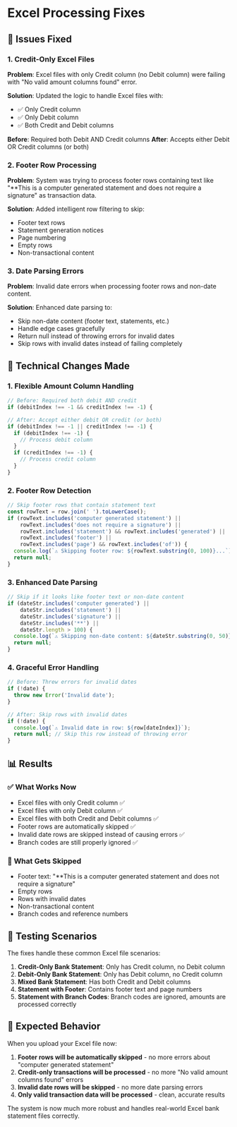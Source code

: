 # Excel Processing Fixes

## 🎯 Issues Fixed

### 1. **Credit-Only Excel Files**
**Problem**: Excel files with only Credit column (no Debit column) were failing with "No valid amount columns found" error.

**Solution**: Updated the logic to handle Excel files with:
- ✅ Only Credit column
- ✅ Only Debit column  
- ✅ Both Credit and Debit columns

**Before**: Required both Debit AND Credit columns
**After**: Accepts either Debit OR Credit columns (or both)

### 2. **Footer Row Processing**
**Problem**: System was trying to process footer rows containing text like "**This is a computer generated statement and does not require a signature" as transaction data.

**Solution**: Added intelligent row filtering to skip:
- Footer text rows
- Statement generation notices
- Page numbering
- Empty rows
- Non-transactional content

### 3. **Date Parsing Errors**
**Problem**: Invalid date errors when processing footer rows and non-date content.

**Solution**: Enhanced date parsing to:
- Skip non-date content (footer text, statements, etc.)
- Handle edge cases gracefully
- Return null instead of throwing errors for invalid dates
- Skip rows with invalid dates instead of failing completely

## 🔧 Technical Changes Made

### 1. **Flexible Amount Column Handling**
```typescript
// Before: Required both debit AND credit
if (debitIndex !== -1 && creditIndex !== -1) {

// After: Accept either debit OR credit (or both)
if (debitIndex !== -1 || creditIndex !== -1) {
  if (debitIndex !== -1) {
    // Process debit column
  }
  if (creditIndex !== -1) {
    // Process credit column
  }
}
```

### 2. **Footer Row Detection**
```typescript
// Skip footer rows that contain statement text
const rowText = row.join(' ').toLowerCase();
if (rowText.includes('computer generated statement') || 
    rowText.includes('does not require a signature') ||
    rowText.includes('statement') && rowText.includes('generated') ||
    rowText.includes('footer') ||
    rowText.includes('page') && rowText.includes('of')) {
  console.log(`⚠️ Skipping footer row: ${rowText.substring(0, 100)}...`);
  return null;
}
```

### 3. **Enhanced Date Parsing**
```typescript
// Skip if it looks like footer text or non-date content
if (dateStr.includes('computer generated') || 
    dateStr.includes('statement') || 
    dateStr.includes('signature') ||
    dateStr.includes('**') ||
    dateStr.length > 100) {
  console.log(`⚠️ Skipping non-date content: ${dateStr.substring(0, 50)}...`);
  return null;
}
```

### 4. **Graceful Error Handling**
```typescript
// Before: Threw errors for invalid dates
if (!date) {
  throw new Error('Invalid date');
}

// After: Skip rows with invalid dates
if (!date) {
  console.log(`⚠️ Invalid date in row: ${row[dateIndex]}`);
  return null; // Skip this row instead of throwing error
}
```

## 📊 Results

### ✅ **What Works Now**
- Excel files with only Credit column ✅
- Excel files with only Debit column ✅
- Excel files with both Credit and Debit columns ✅
- Footer rows are automatically skipped ✅
- Invalid date rows are skipped instead of causing errors ✅
- Branch codes are still properly ignored ✅

### 🚫 **What Gets Skipped**
- Footer text: "**This is a computer generated statement and does not require a signature"
- Empty rows
- Rows with invalid dates
- Non-transactional content
- Branch codes and reference numbers

## 🧪 Testing Scenarios

The fixes handle these common Excel file scenarios:

1. **Credit-Only Bank Statement**: Only has Credit column, no Debit column
2. **Debit-Only Bank Statement**: Only has Debit column, no Credit column
3. **Mixed Bank Statement**: Has both Credit and Debit columns
4. **Statement with Footer**: Contains footer text and page numbers
5. **Statement with Branch Codes**: Branch codes are ignored, amounts are processed correctly

## 🎉 Expected Behavior

When you upload your Excel file now:

1. **Footer rows will be automatically skipped** - no more errors about "computer generated statement"
2. **Credit-only transactions will be processed** - no more "No valid amount columns found" errors
3. **Invalid date rows will be skipped** - no more date parsing errors
4. **Only valid transaction data will be processed** - clean, accurate results

The system is now much more robust and handles real-world Excel bank statement files correctly.
